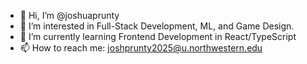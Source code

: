 - 👋 Hi, I’m @joshuaprunty
- 👀 I’m interested in Full-Stack Development, ML, and Game Design.
- 🌱 I’m currently learning Frontend Development in React/TypeScript
- 📫 How to reach me: joshprunty2025@u.northwestern.edu

<!---
joshuaprunty/joshuaprunty is a ✨ special ✨ repository because its `README.md` (this file) appears on your GitHub profile.
You can click the Preview link to take a look at your changes.
--->
